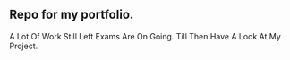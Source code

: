 ## Repo for my portfolio.
A Lot Of Work Still Left Exams Are On Going.
Till Then Have A Look At My Project.
